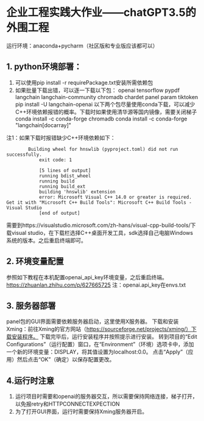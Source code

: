 # 企业工程实践大作业——chatGPT3.5的外围工程
运行环境：anaconda+pycharm（社区版和专业版应该都可以）
## 1. python环境部署：
1. 可以使用pip install -r requirePackage.txt安装所需依赖包
2. 如果批量下载出错，可以逐一下载以下包：
   openai
  tensorflow
  pypdf
  langchain
  langchain-community
  chromadb
  chardet
  panel
  param
  tiktoken
  pip install -U langchain-openai
  以下两个包尽量使用conda下载，可以减少C++环境依赖报错的概率。下载时如果使用清华源等国内镜像，需要关闭梯子
  conda install -c conda-forge chromadb
  conda install -c conda-forge "langchain[docarray]"

注1：如果下载时报错缺少C++环境依赖如下：
```
        Building wheel for hnswlib (pyproject.toml) did not run successfully.
            exit code: 1
        
            [5 lines of output]
            running bdist_wheel
            running build
            running build_ext
            building 'hnswlib' extension
            error: Microsoft Visual C++ 14.0 or greater is required. Get it with "Microsoft C++ Build Tools": Microsoft C++ Build Tools - Visual Studio
            [end of output]
```
需要到https://visualstudio.microsoft.com/zh-hans/visual-cpp-build-tools/下载visual studio，在下载栏选择C++桌面开发工具，sdk选择自己电脑Windows系统的版本。之后重启终端即可。
## 2. 环境变量配置
参照如下教程在本机配置openai_api_key环境变量，之后重启终端。
https://zhuanlan.zhihu.com/p/627665725
注：openai.api_key在envs.txt
## 3. 服务器部署
panel包的GUI界面需要依赖服务器启动，这里使用X服务器。
下载和安装Xming：前往Xming的官方网站（https://sourceforge.net/projects/xming/）下载安装程序。
下载完毕后，运行安装程序并按照提示进行安装。
转到项目的“Edit Configurations”（运行配置）窗口，在“Environment”（环境）选项卡中，添加一个新的环境变量：DISPLAY，将其值设置为localhost:0.0。
点击“Apply”（应用）然后点击“OK”（确定）以保存配置更改。
## 4.运行时注意
1. 运行项目时需要和openai的服务器交互，所以需要保持网络连接，梯子打开，以免报retry和HTTPCONNECTEXPECTION
2. 为了打开GUI界面，运行时需要保持Xming服务器开启。



